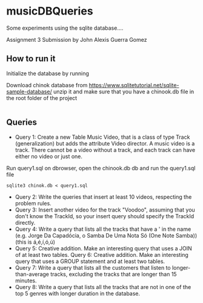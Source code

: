 # musicDBQueries

Some experiments using the sqlite database....


Assignment 3 Submission by John Alexis Guerra Gomez

## How to run it

Initialize the database by running


Download chinok database from https://www.sqlitetutorial.net/sqlite-sample-database/ unzip it and make sure that you have a chinook.db file in the root folder of the project


```
```

## Queries

* Query 1: Create a new Table Music Video, that is a class of type Track (generalization) but adds the attribute Video director. A music video is a track. There cannot be a video without a track, and each track can have either no video or just one. 

Run query1.sql on dbrowser, open the chinook.db db and run the query1.sql file

```
sqlite3 chinok.db < query1.sql
```


* Query 2: Write the queries that insert at least 10 videos, respecting the problem rules.
* Query 3:  Insert another video for the track "Voodoo", assuming that you don't know the TrackId, so your insert query should specify the TrackId directly.
* Query 4:  Write a query that lists all the tracks that have a ' in the name (e.g. Jorge Da Capadócia, o Samba De Uma Nota Só (One Note Samba)) (this is á,é,í,ó,ú)
* Query 5: Creative addition. Make an interesting query that uses a JOIN of at least two tables.
Query 6: Creative addition. Make an interesting query that uses a GROUP statement and at least two tables.
* Query 7:  Write a query that lists all the customers that listen to longer-than-average tracks, excluding the tracks that are longer than 15 minutes. 
* Query 8:  Write a query that lists all the tracks that are not in one of the top 5 genres with longer duration in the database. 